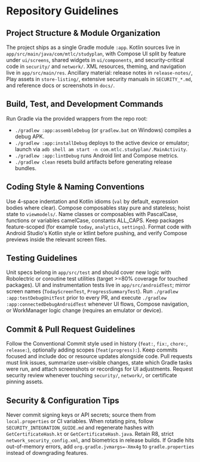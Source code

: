 # Repository Guidelines

## Project Structure & Module Organization
The project ships as a single Gradle module `:app`. Kotlin sources live in `app/src/main/java/com/mtlc/studyplan`, with Compose UI split by feature under `ui/screens`, shared widgets in `ui/components`, and security-critical code in `security/` and `network/`. XML resources, theming, and navigation live in `app/src/main/res`. Ancillary material: release notes in `release-notes/`, Play assets in `store-listing/`, extensive security manuals in `SECURITY_*.md`, and reference docs or screenshots in `docs/`.

## Build, Test, and Development Commands
Run Gradle via the provided wrappers from the repo root:
- `./gradlew :app:assembleDebug` (or `gradlew.bat` on Windows) compiles a debug APK.
- `./gradlew :app:installDebug` deploys to the active device or emulator; launch via `adb shell am start -n com.mtlc.studyplan/.MainActivity`.
- `./gradlew :app:lintDebug` runs Android lint and Compose metrics.
- `./gradlew clean` resets build artifacts before generating release bundles.

## Coding Style & Naming Conventions
Use 4-space indentation and Kotlin idioms (`val` by default, expression bodies where clear). Compose composables stay pure and stateless; hoist state to `viewmodels/`. Name classes or composables with PascalCase, functions or variables camelCase, constants ALL_CAPS. Keep packages feature-scoped (for example `today`, `analytics`, `settings`). Format code with Android Studio's Kotlin style or ktlint before pushing, and verify Compose previews inside the relevant screen files.

## Testing Guidelines
Unit specs belong in `app/src/test` and should cover new logic with Robolectric or coroutine test utilities (target >=80% coverage for touched packages). UI and instrumentation tests live in `app/src/androidTest`; mirror screen names (`TodayScreenTest`, `ProgressSummaryTest`). Run `./gradlew :app:testDebugUnitTest` prior to every PR, and execute `./gradlew :app:connectedDebugAndroidTest` whenever UI flows, Compose navigation, or WorkManager logic change (requires an emulator or device).

## Commit & Pull Request Guidelines
Follow the Conventional Commit style used in history (`feat:`, `fix:`, `chore:`, `release:`), optionally adding scopes (`feat(progress):`). Keep commits focused and include doc or resource updates alongside code. Pull requests must link issues, summarize user-visible changes, state which Gradle tasks were run, and attach screenshots or recordings for UI adjustments. Request security review whenever touching `security/`, `network/`, or certificate pinning assets.

## Security & Configuration Tips
Never commit signing keys or API secrets; source them from `local.properties` or CI variables. When rotating pins, follow `SECURITY_INTEGRATION_GUIDE.md` and regenerate hashes with `GetCertificateHash.kt` or `GetCertificateHash.java`. Retain R8, strict `network_security_config.xml`, and biometrics in release builds. If Gradle hits out-of-memory errors, add `org.gradle.jvmargs=-Xmx4g` to `gradle.properties` instead of downgrading features.
